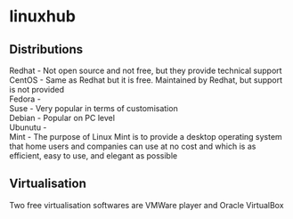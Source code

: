 # linuxhub

## Distributions

Redhat - Not open source and not free, but they provide technical support<br>
CentOS - Same as Redhat but it is free. Maintained by Redhat, but support is not provided<br>
Fedora - <br>
Suse - Very popular in terms of customisation<br>
Debian - Popular on PC level<br>
Ubunutu - <br>
Mint - The purpose of Linux Mint is to provide a desktop operating system that home users and companies can use at no cost and which is as efficient, easy to use, and elegant as possible <br>

## Virtualisation

Two free virtualisation softwares are VMWare player and Oracle VirtualBox

